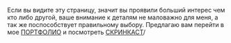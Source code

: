 Если вы видите эту страницу, значит вы проявили больший интерес чем кто либо другой, ваше внимание к деталям не маловажно для меня, а так же поспособствует правильному выбору. Предлагаю вам перейти в мое [ПОРТФОЛИО](https://drive.google.com/drive/folders/1lJ4ScrcTK32ocKkvuz6hB1tDQCAESDk6?usp=sharing) и посмотреть [СКРИНКАСТ](https://www.youtube.com/watch?v=-gOvTm7osD8)/




